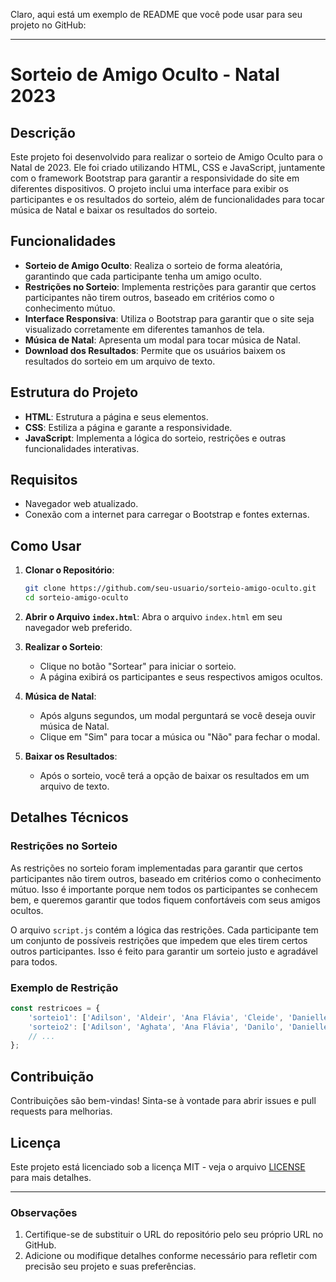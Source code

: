 Claro, aqui está um exemplo de README que você pode usar para seu projeto no GitHub:

---

# Sorteio de Amigo Oculto - Natal 2023

## Descrição

Este projeto foi desenvolvido para realizar o sorteio de Amigo Oculto para o Natal de 2023. Ele foi criado utilizando HTML, CSS e JavaScript, juntamente com o framework Bootstrap para garantir a responsividade do site em diferentes dispositivos. O projeto inclui uma interface para exibir os participantes e os resultados do sorteio, além de funcionalidades para tocar música de Natal e baixar os resultados do sorteio.

## Funcionalidades

- **Sorteio de Amigo Oculto**: Realiza o sorteio de forma aleatória, garantindo que cada participante tenha um amigo oculto.
- **Restrições no Sorteio**: Implementa restrições para garantir que certos participantes não tirem outros, baseado em critérios como o conhecimento mútuo.
- **Interface Responsiva**: Utiliza o Bootstrap para garantir que o site seja visualizado corretamente em diferentes tamanhos de tela.
- **Música de Natal**: Apresenta um modal para tocar música de Natal.
- **Download dos Resultados**: Permite que os usuários baixem os resultados do sorteio em um arquivo de texto.

## Estrutura do Projeto

- **HTML**: Estrutura a página e seus elementos.
- **CSS**: Estiliza a página e garante a responsividade.
- **JavaScript**: Implementa a lógica do sorteio, restrições e outras funcionalidades interativas.

## Requisitos

- Navegador web atualizado.
- Conexão com a internet para carregar o Bootstrap e fontes externas.

## Como Usar

1. **Clonar o Repositório**:
    ```sh
    git clone https://github.com/seu-usuario/sorteio-amigo-oculto.git
    cd sorteio-amigo-oculto
    ```

2. **Abrir o Arquivo `index.html`**:
    Abra o arquivo `index.html` em seu navegador web preferido.

3. **Realizar o Sorteio**:
    - Clique no botão "Sortear" para iniciar o sorteio.
    - A página exibirá os participantes e seus respectivos amigos ocultos.

4. **Música de Natal**:
    - Após alguns segundos, um modal perguntará se você deseja ouvir música de Natal.
    - Clique em "Sim" para tocar a música ou "Não" para fechar o modal.

5. **Baixar os Resultados**:
    - Após o sorteio, você terá a opção de baixar os resultados em um arquivo de texto.

## Detalhes Técnicos

### Restrições no Sorteio

As restrições no sorteio foram implementadas para garantir que certos participantes não tirem outros, baseado em critérios como o conhecimento mútuo. Isso é importante porque nem todos os participantes se conhecem bem, e queremos garantir que todos fiquem confortáveis com seus amigos ocultos.

O arquivo `script.js` contém a lógica das restrições. Cada participante tem um conjunto de possíveis restrições que impedem que eles tirem certos outros participantes. Isso é feito para garantir um sorteio justo e agradável para todos.

### Exemplo de Restrição

```javascript
const restricoes = {
    'sorteio1': ['Adilson', 'Aldeir', 'Ana Flávia', 'Cleide', 'Danielle', 'Isabelle', 'Letícia', 'Izabel', 'Naena', 'Nicole', 'Nicollas', 'Pauliana', 'Pedro', 'Samia', 'Tawane', 'Yasmin'],
    'sorteio2': ['Adilson', 'Aghata', 'Ana Flávia', 'Danilo', 'Danielle', 'Flávio', 'Márcia', 'Maria Eduarda', 'Izabel', 'Pauliana', 'Pedro', 'Washington'],
    // ...
};
```

## Contribuição

Contribuições são bem-vindas! Sinta-se à vontade para abrir issues e pull requests para melhorias.

## Licença

Este projeto está licenciado sob a licença MIT - veja o arquivo [LICENSE](LICENSE) para mais detalhes.

---

### Observações

1. Certifique-se de substituir o URL do repositório pelo seu próprio URL no GitHub.
2. Adicione ou modifique detalhes conforme necessário para refletir com precisão seu projeto e suas preferências.
